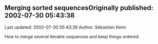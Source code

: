 ## Merging sorted sequencesOriginally published: 2002-07-30 05:43:38 
Last updated: 2002-07-30 05:43:38 
Author: Sébastien Keim 
 
How to merge several iterable sequences and keep things ordered.